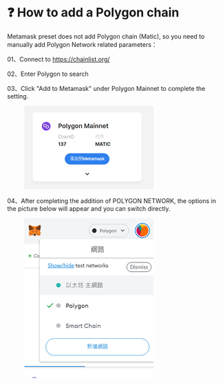 # ❓ How to add a Polygon chain

Metamask preset does not add Polygon chain (Matic), so you need to manually add Polygon Network related parameters：

01、Connect to [https://chainlist.org/ ](https://chainlist.org/)

02、Enter Polygon to search

03、Click "Add to Metamask" under Polygon Mainnet to complete the setting.&#x20;

<figure><img src=".gitbook/assets/03_s.png" alt=""><figcaption></figcaption></figure>

04、After completing the addition of POLYGON NETWORK, the options in the picture below will appear and you can switch directly.

<figure><img src=".gitbook/assets/04_s.png.jpg" alt=""><figcaption></figcaption></figure>

